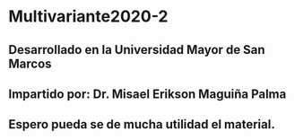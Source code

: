 # Multivariante2020-2
## Desarrollado en la Universidad Mayor de San Marcos 
## Impartido por: Dr. Misael Erikson Maguiña Palma
## Espero pueda se de mucha utilidad el material. 

